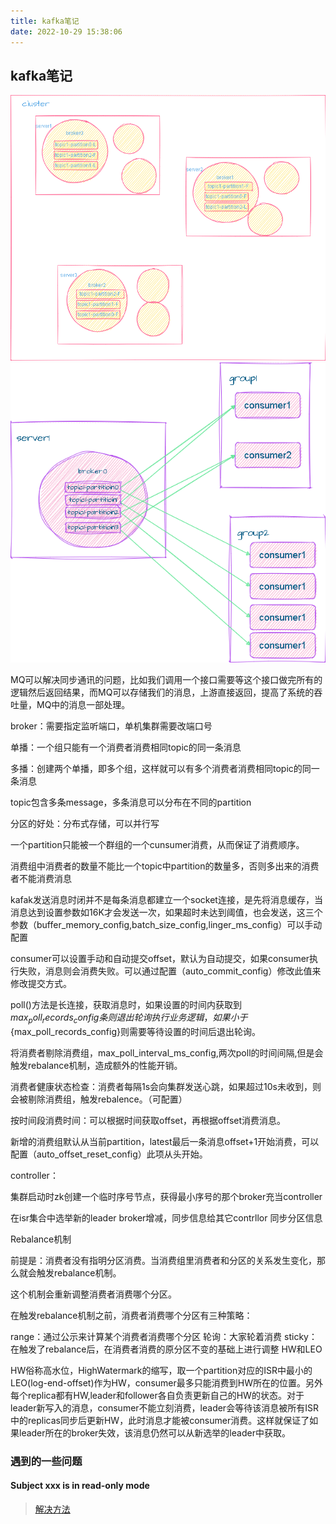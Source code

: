 ```yaml
---
title: kafka笔记
date: 2022-10-29 15:38:06
---
```




## kafka笔记

![](/img/kafka-cluster.png)
![](/img/group-consumer.png)




MQ可以解决同步通讯的问题，比如我们调用一个接口需要等这个接口做完所有的逻辑然后返回结果，而MQ可以存储我们的消息，上游直接返回，提高了系统的吞吐量，MQ中的消息一部处理。

broker：需要指定监听端口，单机集群需要改端口号

单播：一个组只能有一个消费者消费相同topic的同一条消息

多播：创建两个单播，即多个组，这样就可以有多个消费者消费相同topic的同一条消息

topic包含多条message，多条消息可以分布在不同的partition

分区的好处：分布式存储，可以并行写

一个partition只能被一个群组的一个cunsumer消费，从而保证了消费顺序。

消费组中消费者的数量不能比一个topic中partition的数量多，否则多出来的消费者不能消费消息



kafak发送消息时闭并不是每条消息都建立一个socket连接，是先将消息缓存，当消息达到设置参数如16K才会发送一次，如果超时未达到阈值，也会发送，这三个参数（buffer_memory_config,batch_size_config,linger_ms_config）可以手动配置



consumer可以设置手动和自动提交offset，默认为自动提交，如果consumer执行失败，消息则会消费失败。可以通过配置（auto_commit_config）修改此值来修改提交方式。



poll()方法是长连接，获取消息时，如果设置的时间内获取到${max_poll_records_config}条则退出轮询执行业务逻辑，如果小于${max_poll_records_config}则需要等待设置的时间后退出轮询。

将消费者剔除消费组，max_poll_interval_ms_config,两次poll的时间间隔,但是会触发rebalance机制，造成额外的性能开销。



消费者健康状态检查：消费者每隔1s会向集群发送心跳，如果超过10s未收到，则会被剔除消费组，触发rebalence。（可配置）



按时间段消费时间：可以根据时间获取offset，再根据offset消费消息。

新增的消费组默认从当前partition，latest最后一条消息offset+1开始消费，可以配置（auto_offset_reset_config）此项从头开始。



controller：

集群启动时zk创建一个临时序号节点，获得最小序号的那个broker充当controller

在isr集合中选举新的leader
broker增减，同步信息给其它contrllor
同步分区信息


Rebalance机制

前提是：消费者没有指明分区消费。当消费组里消费者和分区的关系发生变化，那么就会触发rebalance机制。

这个机制会重新调整消费者消费哪个分区。

在触发rebalance机制之前，消费者消费哪个分区有三种策略：

range：通过公示来计算某个消费者消费哪个分区
轮询：大家轮着消费
sticky：在触发了rebalance后，在消费者消费的原分区不变的基础上进行调整
HW和LEO

HW俗称高水位，HighWatermark的缩写，取一个partition对应的ISR中最小的LEO(log-end-offset)作为HW，consumer最多只能消费到HW所在的位置。另外每个replica都有HW,leader和follower各自负责更新自己的HW的状态。对于leader新写入的消息，consumer不能立刻消费，leader会等待该消息被所有ISR中的replicas同步后更新HW，此时消息才能被consumer消费。这样就保证了如果leader所在的broker失效，该消息仍然可以从新选举的leader中获取。

### 遇到的一些问题

#### Subject xxx is in read-only mode

> [解决方法](https://docs.confluent.io/platform/current/schema-registry/develop/api.html#mode)





